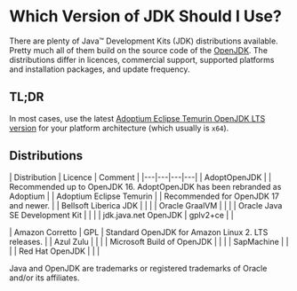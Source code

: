 # Which Version of JDK Should I Use?

There are plenty of Java™ Development Kits (JDK) distributions available. 
Pretty much all of them build on the source code of the [OpenJDK](https://openjdk.java.net). 
The distributions differ in licences, commercial support, supported platforms and installation packages, and update frequency.

## TL;DR

In most cases, use the latest [Adoptium Eclipse Temurin OpenJDK LTS version](https://adoptium.net/releases.html?variant=openjdk11&jvmVariant=hotspot) for your platform architecture (which usually is `x64`).

## Distributions

| Distribution                     | Licence  | Comment  |
|---|---|---|---|
| AdoptOpenJDK                     |          | Recommended up to OpenJDK 16. AdoptOpenJDK has been rebranded as Adoptium |
| Adoptium Eclipse Temurin         |          | Recommended for OpenJDK 17 and newer.         |
| Bellsoft Liberica JDK            |          |          | 
| Oracle GraalVM                   |          |          | 
| Oracle Java SE Development Kit   |          |          | 
| jdk.java.net OpenJDK             | gplv2+ce |          |

| Amazon Corretto                  | GPL      | Standard OpenJDK for Amazon Linux 2. LTS releases. |
| Azul Zulu                        |          |          | 
| Microsoft Build of OpenJDK       |          |          | 
| SapMachine                       |          |          | 
| Red Hat OpenJDK                  |          |          | 



Java and OpenJDK are trademarks or registered trademarks of Oracle and/or its affiliates.
